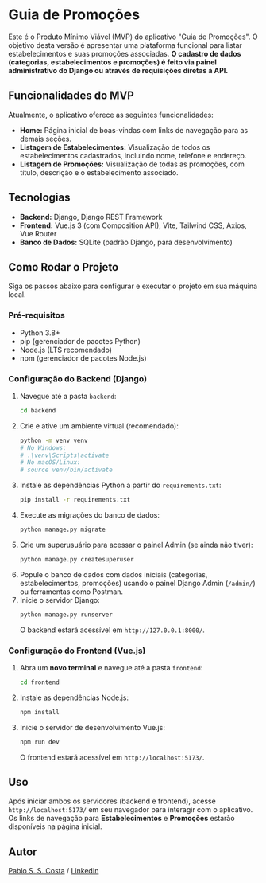 # Guia de Promoções

Este é o Produto Mínimo Viável (MVP) do aplicativo "Guia de Promoções". O objetivo desta versão é apresentar uma plataforma funcional para listar estabelecimentos e suas promoções associadas. **O cadastro de dados (categorias, estabelecimentos e promoções) é feito via painel administrativo do Django ou através de requisições diretas à API.**

## Funcionalidades do MVP

Atualmente, o aplicativo oferece as seguintes funcionalidades:

* **Home:** Página inicial de boas-vindas com links de navegação para as demais seções.
* **Listagem de Estabelecimentos:** Visualização de todos os estabelecimentos cadastrados, incluindo nome, telefone e endereço.
* **Listagem de Promoções:** Visualização de todas as promoções, com título, descrição e o estabelecimento associado.

## Tecnologias

* **Backend:** Django, Django REST Framework
* **Frontend:** Vue.js 3 (com Composition API), Vite, Tailwind CSS, Axios, Vue Router
* **Banco de Dados:** SQLite (padrão Django, para desenvolvimento)

## Como Rodar o Projeto

Siga os passos abaixo para configurar e executar o projeto em sua máquina local.

### Pré-requisitos

* Python 3.8+
* pip (gerenciador de pacotes Python)
* Node.js (LTS recomendado)
* npm (gerenciador de pacotes Node.js)

### Configuração do Backend (Django)

1.  Navegue até a pasta `backend`:
    ```bash
    cd backend
    ```
2.  Crie e ative um ambiente virtual (recomendado):
    ```bash
    python -m venv venv
    # No Windows:
    # .\venv\Scripts\activate
    # No macOS/Linux:
    # source venv/bin/activate
    ```
3.  Instale as dependências Python a partir do `requirements.txt`:
    ```bash
    pip install -r requirements.txt
    ```
4.  Execute as migrações do banco de dados:
    ```bash
    python manage.py migrate
    ```
5.  Crie um superusuário para acessar o painel Admin (se ainda não tiver):
    ```bash
    python manage.py createsuperuser
    ```
6.  Popule o banco de dados com dados iniciais (categorias, estabelecimentos, promoções) usando o painel Django Admin (`/admin/`) ou ferramentas como Postman.
7.  Inicie o servidor Django:
    ```bash
    python manage.py runserver
    ```
    O backend estará acessível em `http://127.0.0.1:8000/`.

### Configuração do Frontend (Vue.js)

1.  Abra um **novo terminal** e navegue até a pasta `frontend`:
    ```bash
    cd frontend
    ```
2.  Instale as dependências Node.js:
    ```bash
    npm install
    ```
3.  Inicie o servidor de desenvolvimento Vue.js:
    ```bash
    npm run dev
    ```
    O frontend estará acessível em `http://localhost:5173/`.

## Uso

Após iniciar ambos os servidores (backend e frontend), acesse `http://localhost:5173/` em seu navegador para interagir com o aplicativo. Os links de navegação para **Estabelecimentos** e **Promoções** estarão disponíveis na página inicial.

## Autor

[Pablo S. S. Costa](https://github.com/pablosscosta/) / [LinkedIn](https://www.linkedin.com/in/pablosilva013/)
